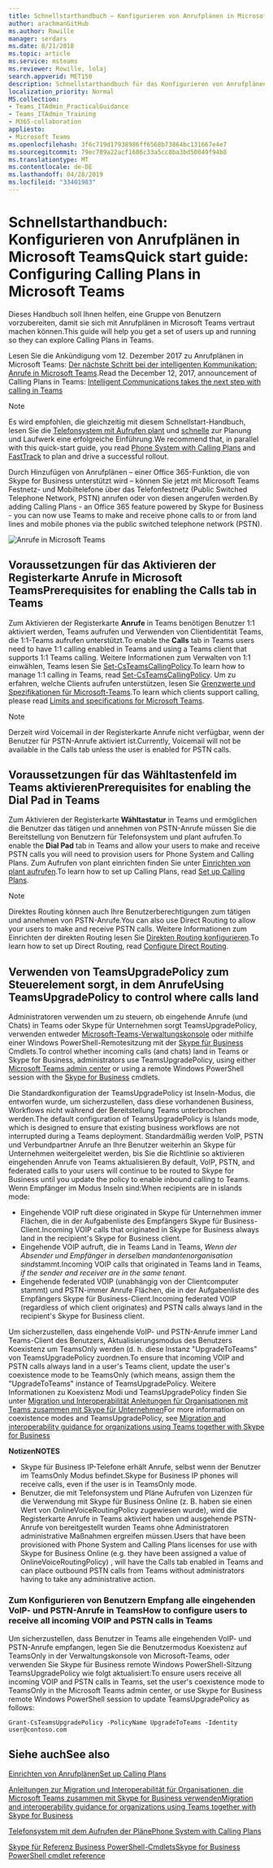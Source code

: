 ```yaml
---
title: Schnellstarthandbuch – Konfigurieren von Anrufplänen in Microsoft Teams
author: arachmanGitHub
ms.author: Rowille
manager: serdars
ms.date: 8/21/2018
ms.topic: article
ms.service: msteams
ms.reviewer: Rowille, lolaj
search.appverid: MET150
description: Schnellstarthandbuch für das Konfigurieren von Anrufplänen in Microsoft Teams
localization_priority: Normal
MS.collection:
- Teams_ITAdmin_PracticalGuidance
- Teams_ITAdmin_Training
- M365-collaboration
appliesto:
- Microsoft Teams
ms.openlocfilehash: 3f6c719d17938986ff6568b73864bc131667e4e7
ms.sourcegitcommit: 79ec789a22acf1686c33a5cc8ba3bd50049f94b8
ms.translationtype: MT
ms.contentlocale: de-DE
ms.lasthandoff: 04/28/2019
ms.locfileid: "33401983"
---
```

<a name="quick-start-guide-configuring-calling-plans-in-microsoft-teams"></a><span data-ttu-id="03715-103">Schnellstarthandbuch: Konfigurieren von Anrufplänen in Microsoft Teams</span><span class="sxs-lookup"><span data-stu-id="03715-103">Quick start guide: Configuring Calling Plans in Microsoft Teams</span></span>
==============================================================

<span data-ttu-id="03715-104">Dieses Handbuch soll Ihnen helfen, eine Gruppe von Benutzern vorzubereiten, damit sie sich mit Anrufplänen in Microsoft Teams vertraut machen können.</span><span class="sxs-lookup"><span data-stu-id="03715-104">This guide will help you get a set of users up and running so they can explore Calling Plans in Teams.</span></span>

<span data-ttu-id="03715-105">Lesen Sie die Ankündigung vom 12. Dezember 2017 zu Anrufplänen in Microsoft Teams: [Der nächste Schritt bei der intelligenten Kommunikation: Anrufe in Microsoft Teams](https://aka.ms/ipyqus).</span><span class="sxs-lookup"><span data-stu-id="03715-105">Read the December 12, 2017, announcement of Calling Plans in Teams: [Intelligent Communications takes the next step with calling in Teams](https://aka.ms/ipyqus)</span></span>

> [!NOTE]
> <span data-ttu-id="03715-106">Es wird empfohlen, die gleichzeitig mit diesem Schnellstart-Handbuch, lesen Sie die [Telefonsystem mit Aufrufen plant](calling-plan-landing-page.md) und [schnelle](https://aka.ms/cloudvoice) zur Planung und Laufwerk eine erfolgreiche Einführung.</span><span class="sxs-lookup"><span data-stu-id="03715-106">We recommend that, in parallel with this quick-start guide, you read [Phone System with Calling Plans](calling-plan-landing-page.md) and [FastTrack](https://aka.ms/cloudvoice) to plan and drive a successful rollout.</span></span>

<span data-ttu-id="03715-107">Durch Hinzufügen von Anrufplänen – einer Office 365-Funktion, die von Skype for Business unterstützt wird – können Sie jetzt mit Microsoft Teams Festnetz- und Mobiltelefone über das Telefonfestnetz (Public Switched Telephone Network, PSTN) anrufen oder von diesen angerufen werden.</span><span class="sxs-lookup"><span data-stu-id="03715-107">By adding Calling Plans - an Office 365 feature powered by Skype for Business - you can now use Teams to make and receive phone calls to or from land lines and mobile phones via the public switched telephone network (PSTN).</span></span>

![Anrufe in Microsoft Teams](media/Calling_in_Teams.png)
## <a name="prerequisites-for-enabling-the-calls-tab-in-teams"></a><span data-ttu-id="03715-109">Voraussetzungen für das Aktivieren der Registerkarte **Anrufe** in Microsoft Teams</span><span class="sxs-lookup"><span data-stu-id="03715-109">Prerequisites for enabling the **Calls** tab in Teams</span></span>
<span data-ttu-id="03715-110">Zum Aktivieren der Registerkarte **Anrufe** in Teams benötigen Benutzer 1:1 aktiviert werden, Teams aufrufen und Verwenden von Clientidentität Teams, die 1:1-Teams aufrufen unterstützt.</span><span class="sxs-lookup"><span data-stu-id="03715-110">To enable the **Calls** tab in Teams users need to have 1:1 calling enabled in Teams and using a Teams client that supports 1:1 Teams calling.</span></span> <span data-ttu-id="03715-111">Weitere Informationen zum Verwalten von 1:1 einwählen, Teams lesen Sie [Set-CsTeamsCallingPolicy](https://docs.microsoft.com/powershell/module/skype/set-csteamscallingpolicy?view=skype-ps).</span><span class="sxs-lookup"><span data-stu-id="03715-111">To learn how to manage 1:1 calling in Teams, read [Set-CsTeamsCallingPolicy](https://docs.microsoft.com/powershell/module/skype/set-csteamscallingpolicy?view=skype-ps).</span></span> <span data-ttu-id="03715-112">Um zu erfahren, welche Clients aufrufen unterstützen, lesen Sie [Grenzwerte und Spezifikationen für Microsoft-Teams](https://docs.microsoft.com/microsoftteams/limits-specifications-teams).</span><span class="sxs-lookup"><span data-stu-id="03715-112">To learn which clients support calling, please read [Limits and specifications for Microsoft Teams](https://docs.microsoft.com/microsoftteams/limits-specifications-teams).</span></span>

> [!NOTE]
> <span data-ttu-id="03715-113">Derzeit wird Voicemail in der Registerkarte Anrufe nicht verfügbar, wenn der Benutzer für PSTN-Anrufe aktiviert ist.</span><span class="sxs-lookup"><span data-stu-id="03715-113">Currently, Voicemail will not be available in the Calls tab unless the user is enabled for PSTN calls.</span></span> 

## <a name="prerequisites-for-enabling-the-dial-pad-in-teams"></a><span data-ttu-id="03715-114">Voraussetzungen für das **Wähltastenfeld** im Teams aktivieren</span><span class="sxs-lookup"><span data-stu-id="03715-114">Prerequisites for enabling the **Dial Pad** in Teams</span></span>
<span data-ttu-id="03715-115">Zum Aktivieren der Registerkarte **Wähltastatur** in Teams und ermöglichen die Benutzer das tätigen und annehmen von PSTN-Anrufe müssen Sie die Bereitstellung von Benutzern für Telefonsystem und plant aufrufen.</span><span class="sxs-lookup"><span data-stu-id="03715-115">To enable the **Dial Pad** tab in Teams and allow your users to make and receive PSTN calls you will need to provision users for Phone System and Calling Plans.</span></span> <span data-ttu-id="03715-116">Zum Aufrufen von plant einrichten finden Sie unter [Einrichten von plant aufrufen](https://docs.microsoft.com/microsoftteams/set-up-calling-plans).</span><span class="sxs-lookup"><span data-stu-id="03715-116">To learn how to set up Calling Plans, read [Set up Calling Plans](https://docs.microsoft.com/microsoftteams/set-up-calling-plans).</span></span>

> [!NOTE]
> <span data-ttu-id="03715-117">Direktes Routing können auch Ihre Benutzerberechtigungen zum tätigen und annehmen von PSTN-Anrufe.</span><span class="sxs-lookup"><span data-stu-id="03715-117">You can also use Direct Routing to allow your users to make and receive PSTN calls.</span></span> <span data-ttu-id="03715-118">Weitere Informationen zum Einrichten der direkten Routing lesen Sie [Direkten Routing konfigurieren](https://docs.microsoft.com/microsoftteams/direct-routing-configure).</span><span class="sxs-lookup"><span data-stu-id="03715-118">To learn how to set up Direct Routing, read [Configure Direct Routing](https://docs.microsoft.com/microsoftteams/direct-routing-configure).</span></span>

## <a name="using-teamsupgradepolicy-to-control-where-calls-land"></a><span data-ttu-id="03715-119">Verwenden von TeamsUpgradePolicy zum Steuerelement sorgt, in dem Anrufe</span><span class="sxs-lookup"><span data-stu-id="03715-119">Using TeamsUpgradePolicy to control where calls land</span></span>
<span data-ttu-id="03715-120">Administratoren verwenden um zu steuern, ob eingehende Anrufe (und Chats) in Teams oder Skype für Unternehmen sorgt TeamsUpgradePolicy, verwenden entweder [Microsoft-Teams-Verwaltungskonsole](https://aka.ms/teamsadmincenter) oder mithilfe einer Windows PowerShell-Remotesitzung mit der [Skype für Business](https://docs.microsoft.com/powershell/module/skype) Cmdlets.</span><span class="sxs-lookup"><span data-stu-id="03715-120">To control whether incoming calls (and chats) land in Teams or Skype for Business, administrators use TeamsUpgradePolicy, using either [Microsoft Teams admin center](https://aka.ms/teamsadmincenter) or using a remote Windows PowerShell session with the [Skype for Business](https://docs.microsoft.com/powershell/module/skype) cmdlets.</span></span>


<span data-ttu-id="03715-121">Die Standardkonfiguration der TeamsUpgradePolicy ist Inseln-Modus, die entworfen wurde, um sicherzustellen, dass diese vorhandenen Business, Workflows nicht während der Bereitstellung Teams unterbrochen werden.</span><span class="sxs-lookup"><span data-stu-id="03715-121">The default configuration of TeamsUpgradePolicy is Islands mode, which is designed to ensure that existing business workflows are not interrupted during a Teams deployment.</span></span> <span data-ttu-id="03715-122">Standardmäßig werden VoIP, PSTN und Verbundpartner Anrufe an Ihre Benutzer weiterhin an Skype für Unternehmen weitergeleitet werden, bis Sie die Richtlinie so aktivieren eingehenden Anrufe von Teams aktualisieren.</span><span class="sxs-lookup"><span data-stu-id="03715-122">By default, VoIP, PSTN, and federated calls to your users will continue to be routed to Skype for Business until you update the policy to enable inbound calling to Teams.</span></span>  <span data-ttu-id="03715-123">Wenn Empfänger im Modus Inseln sind:</span><span class="sxs-lookup"><span data-stu-id="03715-123">When recipients are in islands mode:</span></span>

 - <span data-ttu-id="03715-124">Eingehende VOIP ruft diese originated in Skype für Unternehmen immer Flächen, die in der Aufgabenliste des Empfängers Skype für Business-Client.</span><span class="sxs-lookup"><span data-stu-id="03715-124">Incoming VOIP calls that originated in Skype for Business always land in the recipient's Skype for Business client.</span></span>
 - <span data-ttu-id="03715-125">Eingehende VOIP aufruft, die in Teams Land in Teams, *Wenn der Absender und Empfänger in derselben mandantenorganisation sind*stammt.</span><span class="sxs-lookup"><span data-stu-id="03715-125">Incoming VOIP calls that originated in Teams land in Teams, *if the sender and receiver are in the same tenant*.</span></span>
 - <span data-ttu-id="03715-126">Eingehende federated VOIP (unabhängig von der Clientcomputer stammt) und PSTN-immer Anrufe Flächen, die in der Aufgabenliste des Empfängers Skype für Business-Client.</span><span class="sxs-lookup"><span data-stu-id="03715-126">Incoming federated VOIP (regardless of which client originates) and PSTN calls always land in the recipient's Skype for Business client.</span></span>
 
<span data-ttu-id="03715-127">Um sicherzustellen, dass eingehende VoIP- und PSTN-Anrufe immer Land Teams-Client des Benutzers, Aktualisierungsmodus des Benutzers Koexistenz um TeamsOnly werden (d. h. diese Instanz "UpgradeToTeams" von TeamsUpgradePolicy zuordnen.</span><span class="sxs-lookup"><span data-stu-id="03715-127">To ensure that incoming VOIP and PSTN calls always land in a user's Teams client, update the user's coexistence mode to be TeamsOnly (which means, assign them the "UpgradeToTeams" instance of TeamsUpgradePolicy.</span></span>  <span data-ttu-id="03715-128">Weitere Informationen zu Koexistenz Modi und TeamsUpgradePolicy finden Sie unter [Migration und Interoperabilität Anleitungen für Organisationen mit Teams zusammen mit Skype für Unternehmen](https://docs.microsoft.com/MicrosoftTeams/migration-interop-guidance-for-teams-with-skype)</span><span class="sxs-lookup"><span data-stu-id="03715-128">For more information on coexistence modes and TeamsUpgradePolicy, see [Migration and interoperability guidance for organizations using Teams together with Skype for Business](https://docs.microsoft.com/MicrosoftTeams/migration-interop-guidance-for-teams-with-skype)</span></span>

<span data-ttu-id="03715-129">**Notizen**</span><span class="sxs-lookup"><span data-stu-id="03715-129">**NOTES**</span></span>
 - <span data-ttu-id="03715-130">Skype für Business IP-Telefone erhält Anrufe, selbst wenn der Benutzer im TeamsOnly Modus befindet.</span><span class="sxs-lookup"><span data-stu-id="03715-130">Skype for Business IP phones will receive calls, even if the user is in TeamsOnly mode.</span></span>  
 - <span data-ttu-id="03715-131">Benutzer, die mit Telefonsystem und Pläne Aufrufen von Lizenzen für die Verwendung mit Skype für Business Online (z. B. haben sie einen Wert von OnlineVoiceRoutingPolicy zugewiesen wurde), wird die Registerkarte Anrufe in Teams aktiviert haben und ausgehende PSTN-Anrufe von bereitgestellt wurden Teams ohne Administratoren administrative Maßnahmen ergreifen müssen.</span><span class="sxs-lookup"><span data-stu-id="03715-131">Users that have been provisioned with Phone System and Calling Plans licenses for use with Skype for Business Online (e.g. they have been assigned a value of OnlineVoiceRoutingPolicy) , will have the Calls tab enabled in Teams and can place outbound PSTN calls from Teams without administrators having to take any administrative action.</span></span>


### <a name="how-to-configure-users-to-receive-all-incoming-voip-and-pstn-calls-in-teams"></a><span data-ttu-id="03715-132">Zum Konfigurieren von Benutzern Empfang alle eingehenden VoIP- und PSTN-Anrufe in Teams</span><span class="sxs-lookup"><span data-stu-id="03715-132">How to configure users to receive all incoming VOIP and PSTN calls in Teams</span></span>
<span data-ttu-id="03715-133">Um sicherzustellen, dass Benutzer in Teams alle eingehenden VoIP- und PSTN-Anrufe empfangen, legen Sie die Benutzermodus Koexistenz auf TeamsOnly in der Verwaltungskonsole von Microsoft-Teams, oder verwenden Sie Skype für Business remote Windows PowerShell-Sitzung TeamsUpgradePolicy wie folgt aktualisiert:</span><span class="sxs-lookup"><span data-stu-id="03715-133">To ensure users receive all incoming VOIP and PSTN calls in Teams, set the user's coexistence mode to TeamsOnly in the Microsoft Teams admin center, or use Skype for Business remote Windows PowerShell session to update TeamsUpgradePolicy as follows:</span></span>

    Grant-CsTeamsUpgradePolicy -PolicyName UpgradeToTeams -Identity user@contoso.com


## <a name="see-also"></a><span data-ttu-id="03715-134">Siehe auch</span><span class="sxs-lookup"><span data-stu-id="03715-134">See also</span></span>
[<span data-ttu-id="03715-135">Einrichten von Anrufplänen</span><span class="sxs-lookup"><span data-stu-id="03715-135">Set up Calling Plans</span></span>](https://docs.microsoft.com/SkypeForBusiness/what-are-calling-plans-in-office-365/set-up-calling-plans)

[<span data-ttu-id="03715-136">Anleitungen zur Migration und Interoperabilität für Organisationen, die Microsoft Teams zusammen mit Skype for Business verwenden</span><span class="sxs-lookup"><span data-stu-id="03715-136">Migration and interoperability guidance for organizations using Teams together with Skype for Business</span></span>](https://docs.microsoft.com/MicrosoftTeams/migration-interop-guidance-for-teams-with-skype)

[<span data-ttu-id="03715-137">Telefonsystem mit dem Aufrufen der Pläne</span><span class="sxs-lookup"><span data-stu-id="03715-137">Phone System with Calling Plans</span></span>](calling-plan-landing-page.md)

[<span data-ttu-id="03715-138">Skype für Referenz Business PowerShell-Cmdlets</span><span class="sxs-lookup"><span data-stu-id="03715-138">Skype for Business PowerShell cmdlet reference</span></span>](https://docs.microsoft.com/powershell/module/skype)

